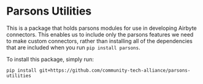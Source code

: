 # Parsons Utilities

This is a package that holds parsons modules for use in developing Airbyte connectors. This enables us to include only the parsons features we need to make custom connectors, rather than installing all of the dependencies that are included when you run ```pip install parsons```.

To install this package, simply run:

    pip install git+https://github.com/community-tech-alliance/parsons-utilities